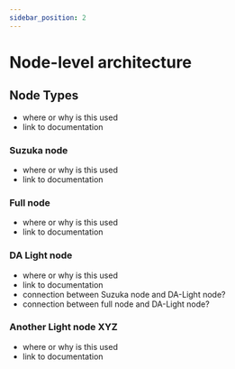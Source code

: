 ```yaml
---
sidebar_position: 2
---
```


# Node-level architecture



## Node Types

- where or why is this used
- link to documentation

### Suzuka node

- where or why is this used
- link to documentation

### Full node

- where or why is this used
- link to documentation

### DA Light node

- where or why is this used
- link to documentation
- connection between Suzuka node and DA-Light node?
- connection between full node and DA-Light node?

### Another Light node XYZ

- where or why is this used
- link to documentation
